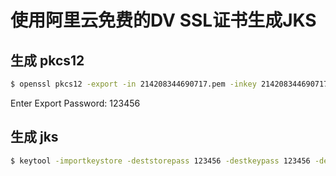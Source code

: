 # 使用阿里云免费的DV SSL证书生成JKS

## 生成 pkcs12
```bash
$ openssl pkcs12 -export -in 214208344690717.pem -inkey 214208344690717.key -out pkcs.p12 -name ts
```
Enter Export Password: 123456

## 生成 jks
```bash
$ keytool -importkeystore -deststorepass 123456 -destkeypass 123456 -destkeystore ts.jks -srckeystore pkcs.p12 -srcstoretype PKCS12 -srcstorepass 123456 -alias ts
```



